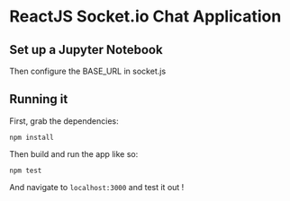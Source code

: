 # ReactJS Socket.io Chat Application

## Set up a Jupyter Notebook

Then configure the BASE_URL in socket.js

## Running it

First, grab the dependencies:

    npm install

Then build and run the app like so:

    npm test

And navigate to `localhost:3000` and test it out !